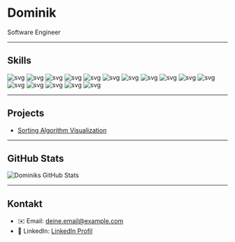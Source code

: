 # Dominik

Software Engineer

---

## Skills
![svg](https://github.com/tandpfun/skill-icons/blob/main/icons/C.svg)
![svg](https://github.com/tandpfun/skill-icons/blob/main/icons/CS.svg)
![svg](https://github.com/tandpfun/skill-icons/blob/main/icons/Gradle-Dark.svg)
![svg](https://github.com/tandpfun/skill-icons/blob/main/icons/HTML.svg)
![svg](https://github.com/tandpfun/skill-icons/blob/main/icons/JavaScript.svg)
![svg](https://github.com/tandpfun/skill-icons/blob/main/icons/MongoDB.svg)
![svg](https://github.com/tandpfun/skill-icons/blob/main/icons/MySQL-Dark.svg)
![svg](https://github.com/tandpfun/skill-icons/blob/main/icons/NodeJS-Dark.svg)
![svg](https://github.com/tandpfun/skill-icons/blob/main/icons/Java-Dark.svg)
![svg](https://github.com/tandpfun/skill-icons/blob/main/icons/PHP-Dark.svg)
![svg](https://github.com/tandpfun/skill-icons/blob/main/icons/PostgreSQL-Dark.svg)
![svg](https://github.com/tandpfun/skill-icons/blob/main/icons/Postman.svg)
![svg](https://github.com/tandpfun/skill-icons/blob/main/icons/R-Dark.svg)
![svg](https://github.com/tandpfun/skill-icons/blob/main/icons/StackOverflow-Dark.svg)
![svg](https://github.com/tandpfun/skill-icons/blob/main/icons/TypeScript.svg)
![svg](https://github.com/tandpfun/skill-icons/blob/main/icons/Windows-Dark.svg)

---

## Projects
- [Sorting Algorithm Visualization](https://github.com/Dominik-Ender/Sorting-Algorithm-Visualization)

---

## GitHub Stats
![Dominiks GitHub Stats](https://github-readme-stats.vercel.app/api?username=Dominik-Ender&show_icons=true&theme=radical)

---

## Kontakt
- ✉️ Email: deine.email@example.com
- 💼 LinkedIn: [LinkedIn Profil](https://www.linkedin.com/in/deinprofil)
